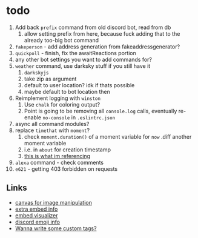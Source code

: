 # todo

1. Add back `prefix` command from old discord bot, read from db
   1. allow setting prefix from here, because fuck adding that to the already too-big bot command
2. `fakeperson` - add address generation from fakeaddressgenerator?
3. `quickpoll` - finish, fix the awaitReactions portion
4. any other bot settings you want to add commands for?
5. `weather` command, use darksky stuff if you still have it
   1. `darkskyjs`
   2. take zip as argument
   3. default to user location? idk if thats possible
   4. maybe default to bot location then
6. Reimplement logging with `winston`
   1. Use `chalk` for coloring output?
   2. Point is going to be removing all `console.log` calls, eventually re-enable `no-console` in `.eslintrc.json`
7. async all command modules?
8. replace `timethat` with `moment`?
   1. check `moment.duration()` of a moment variable for `now` .diff another moment variable
   2. i.e. in `about` for creation timestamp
   3. [this is what im referencing](https://stackoverflow.com/questions/18623783/get-the-time-difference-between-two-datetimes/18624295)
9. `alexa` command - check comments
10. `e621` - getting 403 forbidden on requests

## Links

- [canvas for image manipulation](https://discordjs.guide/popular-topics/canvas.html#setting-up-canvas)
- [extra embed info](https://discordjs.guide/popular-topics/embeds.html#embed-preview)
- [embed visualizer](https://leovoel.github.io/embed-visualizer/)
- [discord emoji info](https://github.com/AnIdiotsGuide/discordjs-bot-guide/blob/master/coding-guides/using-emojis.md)
- [Wanna write some custom tags?](https://developer.mozilla.org/en-US/docs/Web/JavaScript/Reference/Template_literals#Tagged_templates)
